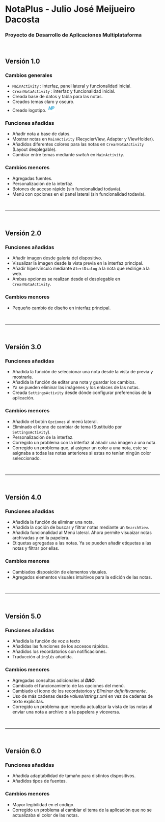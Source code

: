 # NotaPlus - Julio José Meijueiro Dacosta
### Proyecto de Desarrollo de Aplicaciones Multiplataforma

<br>

## Versión 1.0
### Cambios generales

- `MainActivity` : interfaz, panel lateral y funcionalidad inicial.
- `CrearNotaActivity` : interfaz y funcionalidad inicial.
- Creada base de datos y tabla para las notas.
- Creados temas claro y oscuro.
- Creado logotipo. <img src="https://github.com/JJMD1999/NotaPlus/blob/master/app/src/main/ic_icono_app-playstore.png" width="25" height="25">

### Funciones añadidas

- Añadir nota a base de datos.
- Mostrar notas en `MainActivity` (RecyclerView, Adapter y ViewHolder).
- Añadidos diferentes colores para las notas en `CrearNotaActivity` (Layout desplegable).
- Cambiar entre temas mediante _switch_ en `MainActivity`.

### Cambios menores

- Agregadas fuentes.
- Personalización de la interfaz.
- Botones de acceso rápido (sin funcionalidad todavía).
- Menú con opciones en el panel lateral (sin funcionalidad todavía).

<br><hr><br>

## Versión 2.0
### Funciones añadidas

- Añadir imagen desde galería del dispositivo.
- Visualizar la imagen desde la vista previa en la interfaz principal.
- Añadir hipervínculo mediante `AlertDialog` a la nota que redirige a la web.
- Ambas opciones se realizan desde el desplegable en `CrearNotaActivity`.

### Cambios menores

- Pequeño cambio de diseño en interfaz principal.

<br><hr><br>

## Versión 3.0
### Funciones añadidas

- Añadida la función de seleccionar una nota desde la vista de previa y mostrarla.
- Añadida la función de editar una nota y guardar los cambios.
- Ya se pueden eliminar las imágenes y los enlaces de las notas.
- Creada `SettingsActivity` desde dónde configurar preferencias de la aplicación.

### Cambios menores

- Añadido el botón `Opciones` al menú lateral.
- Eliminado el icono de cambiar de tema (Sustituído por `SettingsActivity`).
- Personalización de la interfaz.
- Corregido un problema con la interfaz al añadir una imagen a una nota.
- Corregido un problema que, al asignar un color a una nota, este se asignaba a todas las notas anteriores si estas no tenían ningún color seleccionado.

<br><hr><br>

## Versión 4.0
### Funciones añadidas

- Añadida la función de eliminar una nota.
- Añadida la opción de buscar y filtrar notas mediante un `SearchView`.
- Añadida funcionalidad al Menú lateral. Ahora permite visuaizar notas archivadas y en la papelera.
- Etiquetas agregadas a las notas. Ya se pueden añadir etiquetas a las notas y filtrar por ellas.

### Cambios menores

- Cambiados disposición de elementos visuales.
- Agregados elementos visuales intuitivos para la edición de las notas.

<br><hr><br>

## Versión 5.0
### Funciones añadidas

- Añadida la función de voz a texto
- Añadidas las funciones de los accesos rápidos.
- Añadidos los recordatorios con notificaciones.
- Traducción al `inglés` añadida.

### Cambios menores

- Agregadas consultas adicionales al ***DAO***.
- Cambiado el funcionamiento de las opciones del menú.
- Cambiado el icono de los recordatorios y *Eliminar definitivamente*.
- Uso de más cadenas desde *values/strings.xml* en vez de cadenas de texto explícitas.
- Corregido un problema que impedía actualizar la vista de las notas al enviar una nota a archivo o a la papelera y viceversa.

<br><hr><br>

## Versión 6.0
### Funciones añadidas

- Añadida adaptabilidad de tamaño para distintos dispositivos.
- Añadidos tipos de fuentes.

### Cambios menores

- Mayor legibilidad en el código.
- Corregido un problema al cambiar el tema de la aplicación que no se actualizaba el color de las notas.
